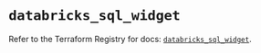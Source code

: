 # `databricks_sql_widget`

Refer to the Terraform Registry for docs: [`databricks_sql_widget`](https://registry.terraform.io/providers/databricks/databricks/1.51.0/docs/resources/sql_widget).

